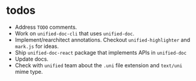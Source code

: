 # todos

- Address `TODO` comments.
- Work on `unified-doc-cli` that uses `unified-doc`.
- Implement/rearchitect annotations.  Checkout `unified-highlighter` and `mark.js` for ideas.
- Ship `unified-doc-react` package that implements APIs in `unified-doc`
- Update docs.
- Check with `unified` team about the `.uni` file extension and `text/uni` mime type.
